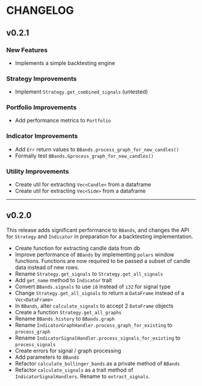 # CHANGELOG

## v0.2.1

### New Features

- Implements a simple backtesting engine

### Strategy Improvements

- Implement `Strategy.get_combined_signals` (untested)

### Portfolio Improvements

- Add performance metrics to `Portfolio`

### Indicator Improvements

- Add `Err` return values to `BBands.process_graph_for_new_candles()`
- Formally test `BBands.Gprocess_graph_for_new_candles()`

### Utility Improvements

- Create util for extracting `Vec<Candle>` from a dataframe
- Create util for extracting `Vec<Side>` from a dataframe

---

## v0.2.0

This release adds significant performance to `BBands`, and changes the API for `Strategy` and `Indicator` in preparation for a backtesting implementation.

- Create function for extracting candle data from db
- Improve performance of `BBands` by implementing `polars` window functions. Functions are now required to be passed a subset of candle data instead of new rows.
- Rename `Strategy.get_signals` to `Strategy.get_all_signals`
- Add `get_name` method to `Indicator` trait
- Convert `BBands.signals` to use `i8` instead of `i32` for signal type
- Change `Strategy.get_all_signals` to return a `DataFrame` instead of a `Vec<DataFrame>`
- In `BBands`, alter `calculate_signals` to accept 2 `DataFrame` objects
- Create a function `Strategy.get_all_graphs`
- Rename `BBands.history` to `BBands.graph`
- Rename `IndicatorGraphHandler.process_graph_for_existing` to `process_graph`
- Rename `IndicatorSignalHandler.process_signals_for_existing` to `process_signals`
- Create errors for signal / graph processing
- Add parameters to `BBands`
- Refactor `calculate_bollinger_bands` as a private method of `BBands`
- Refactor `calculate_signals` as a trait method of `IndicatorSignalHandlers`. Rename to `extract_signals`.